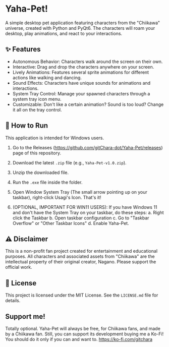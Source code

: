 # Yaha-Pet!

A simple desktop pet application featuring characters from the "Chiikawa" universe, created with Python and PyQt6. The characters will roam your desktop, play animations, and react to your interactions.

## ✨ Features

* Autonomous Behavior: Characters walk around the screen on their own.
* Interactive: Drag and drop the characters anywhere on your screen.
* Lively Animations: Features several sprite animations for different actions like walking and dancing.
* Sound Effects: Characters have unique sounds for animations and interactions.
* System Tray Control: Manage your spawned characters through a system tray icon menu.
* Customizable: Don't like a certain animation? Sound is too loud? Change it all on the tray control.

## 🚀 How to Run

This application is intended for Windows users.

1.  Go to the Releases (https://github.com/gitChara-dot/Yaha-Pet/releases) page of this repository.
2.  Download the latest `.zip` file (e.g., `Yaha-Pet-v1.0.zip`).
3.  Unzip the downloaded file.
4.  Run the `.exe` file inside the folder.
5.  Open Window System Tray (The small arrow pointing up on your taskbar), right-click Usagi's Icon. That's it!

6.  (OPTIONAL, IMPORTANT FOR WIN11 USERS): If you have Windows 11 and don't have the System Tray on your taskbar, do these steps:
    a. Right click the Taskbar
    b. Open taskbar configuration
    c. Go to "Taskbar Overflow" or "Other Taskbar Icons"
    d. Enable Yaha-Pet.

## ⚠️ Disclaimer

This is a non-profit fan project created for entertainment and educational purposes. All characters and associated assets from "Chiikawa" are the intellectual property of their original creator, Nagano. Please support the official work.

## 📄 License

This project is licensed under the MIT License. See the `LICENSE.md` file for details.

## Support me!
Totally optional. Yaha-Pet will always be free, for Chiikawa fans, and made by a Chiikawa fan. 
Still, you can support its development buying me a Ko-Fi! You should do it only if you can and want to.
https://ko-fi.com/gitchara
